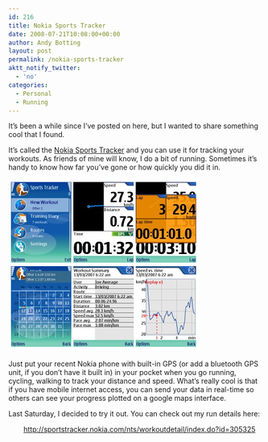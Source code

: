 ```yaml
---
id: 216
title: Nokia Sports Tracker
date: 2008-07-21T10:08:00+00:00
author: Andy Botting
layout: post
permalink: /nokia-sports-tracker
aktt_notify_twitter:
  - 'no'
categories:
  - Personal
  - Running
---
```

It&#8217;s been a while since I&#8217;ve posted on here, but I wanted to share something cool that I found.

It&#8217;s called the <a href="http://sportstracker.nokia.com" target="_blank">Nokia Sports Tracker</a> and you can use it for tracking your workouts. As friends of mine will know, I do a bit of running. Sometimes it&#8217;s handy to know how far you&#8217;ve gone or how quickly you did it in.

[<img src="/assets/images/nokia_sports_tracker.png" alt="" title="Nokia Sports Tracker" width="379" height="342" class="alignnone size-full wp-image-217" />](/assets/images/nokia_sports_tracker.png)

Just put your recent Nokia phone with built-in GPS (or add a bluetooth GPS unit, if you don&#8217;t have it built in) in your pocket when you go running, cycling, walking to track your distance and speed. What&#8217;s really cool is that if you have mobile internet access, you can send your data in real-time so others can see your progress plotted on a google maps interface.

Last Saturday, I decided to try it out. You can check out my run details here:

<p style="padding-left: 30px;">
  <a href="http://sportstracker.nokia.com/nts/workoutdetail/index.do?id=305325">http://sportstracker.nokia.com/nts/workoutdetail/index.do?id=305325</a>
</p>
